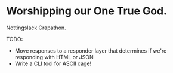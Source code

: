 # Worshipping our One True God.

Nottingslack Crapathon.



TODO:

- Move responses to a responder layer that determines if we're responding with HTML or JSON
- Write a CLI tool for ASCII cage!
